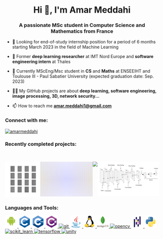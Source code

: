 <h1 align="center">Hi 👋, I'm Amar Meddahi</h1>
<h3 align="center">A passionate MSc student in Computer Science and Mathematics from France</h3>

- 🔭 Looking for end-of-study internship position for a period of 6 months starting March 2023 in the field of Machine Learning

- :microscope: Former **deep learning researcher** at IMT Nord Europe and **software engineering intern** at Thales

- 🌱 Currently MScEng/Msc student in **CS** and **Maths** at ENSEEIHT and Toulouse III - Paul Sabatier University (expected graduation date: Sep. 2023)

- 👨‍💻 My GitHub projects are about **deep learning, software engineering, image processing, 3D, network security...**

- 📫 How to reach me **amar.meddahi1@gmail.com**

<h3 align="left">Connect with me:</h3>
<p align="left">
<a href="https://linkedin.com/in/amarmeddahi" target="blank"><img align="center" src="https://raw.githubusercontent.com/rahuldkjain/github-profile-readme-generator/master/src/images/icons/Social/linked-in-alt.svg" alt="amarmeddahi" height="30" width="40" /></a>
</p>

<h3 align="left">Recently completed projects:</h3> 

<br/>

<p style="display:flex">
    <a href="https://github.com/amarmeddahi/sip-gan">
        <img width=200 src="https://github.com/amarmeddahi/sip-gan/blob/main/res/sip-gan.gif" />
    </a>
    <a href="https://github.com/amarmeddahi/patch-based-inpainting">
        <img width=300 src="https://github.com/amarmeddahi/patch-based-inpainting/blob/main/res/inpainting.gif" />
    </a>
    <a href="https://github.com/amarmeddahi/camera-tracking">
        <img width=340 src="https://github.com/amarmeddahi/camera-tracking/blob/main/res/camera.gif" />
    </a>
    </a>
    <a href="https://github.com/amarmeddahi/narutonet">
        <img width=350 src="https://github.com/amarmeddahi/narutonet/blob/main/res/nn.jpg" />
    </a>
</p>

<h3 align="left">Languages and Tools:</h3>
<p align="left"> <a href="https://developer.android.com" target="_blank" rel="noreferrer"> <img src="https://raw.githubusercontent.com/devicons/devicon/master/icons/android/android-original-wordmark.svg" alt="android" width="40" height="40"/> </a> <a href="https://www.cprogramming.com/" target="_blank" rel="noreferrer"> <img src="https://raw.githubusercontent.com/devicons/devicon/master/icons/c/c-original.svg" alt="c" width="40" height="40"/> </a> <a href="https://www.w3schools.com/cpp/" target="_blank" rel="noreferrer"> <img src="https://raw.githubusercontent.com/devicons/devicon/master/icons/cplusplus/cplusplus-original.svg" alt="cplusplus" width="40" height="40"/> </a> <a href="https://www.w3schools.com/cs/" target="_blank" rel="noreferrer"> <img src="https://raw.githubusercontent.com/devicons/devicon/master/icons/csharp/csharp-original.svg" alt="csharp" width="40" height="40"/> </a> <a href="https://git-scm.com/" target="_blank" rel="noreferrer"> <img src="https://www.vectorlogo.zone/logos/git-scm/git-scm-icon.svg" alt="git" width="40" height="40"/> </a> <a href="https://www.java.com" target="_blank" rel="noreferrer"> <img src="https://raw.githubusercontent.com/devicons/devicon/master/icons/java/java-original.svg" alt="java" width="40" height="40"/> </a> <a href="https://www.linux.org/" target="_blank" rel="noreferrer"> <img src="https://raw.githubusercontent.com/devicons/devicon/master/icons/linux/linux-original.svg" alt="linux" width="40" height="40"/> </a> <a href="https://www.mongodb.com/" target="_blank" rel="noreferrer"> <img src="https://raw.githubusercontent.com/devicons/devicon/master/icons/mongodb/mongodb-original-wordmark.svg" alt="mongodb" width="40" height="40"/> </a> <a href="https://opencv.org/" target="_blank" rel="noreferrer"> <img src="https://www.vectorlogo.zone/logos/opencv/opencv-icon.svg" alt="opencv" width="40" height="40"/> </a> <a href="https://pandas.pydata.org/" target="_blank" rel="noreferrer"> <img src="https://raw.githubusercontent.com/devicons/devicon/2ae2a900d2f041da66e950e4d48052658d850630/icons/pandas/pandas-original.svg" alt="pandas" width="40" height="40"/> </a> <a href="https://www.python.org" target="_blank" rel="noreferrer"> <img src="https://raw.githubusercontent.com/devicons/devicon/master/icons/python/python-original.svg" alt="python" width="40" height="40"/> </a> <a href="https://scikit-learn.org/" target="_blank" rel="noreferrer"> <img src="https://upload.wikimedia.org/wikipedia/commons/0/05/Scikit_learn_logo_small.svg" alt="scikit_learn" width="40" height="40"/> </a> <a href="https://www.tensorflow.org" target="_blank" rel="noreferrer"> <img src="https://www.vectorlogo.zone/logos/tensorflow/tensorflow-icon.svg" alt="tensorflow" width="40" height="40"/> </a> <a href="https://unity.com/" target="_blank" rel="noreferrer"> <img src="https://www.vectorlogo.zone/logos/unity3d/unity3d-icon.svg" alt="unity" width="40" height="40"/> </a> </p>
